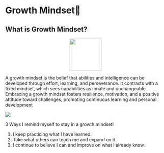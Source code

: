 # Growth Mindset💭

## What is Growth Mindset?



<p align="center">
  <img src="https://img.freepik.com/premium-photo/black-woman-thinking-gesture-cartoon-flat-illustration-close-up_849906-14105.jpg" width="100" />
</p>

A growth mindset is the belief that abilities and intelligence can be developed through effort, learning, and perseverance. It contrasts with a fixed mindset, which sees capabilities as innate and unchangeable. Embracing a growth mindset fosters resilience, motivation, and a positive attitude toward challenges, promoting continuous learning and personal development




<img src= "https://th.bing.com/th/id/OIP.7T7WAu3d8ZGS1tp_rPGJywHaEt?rs=1&pid=ImgDetMain"/>

<p>3 Ways I remind myself to stay in a growth mindset!</p> 

1. I keep practicing what I have learned.
2. Take what others can teach me and expand on it.
3. I continue to believe I can and improve on what I already know.